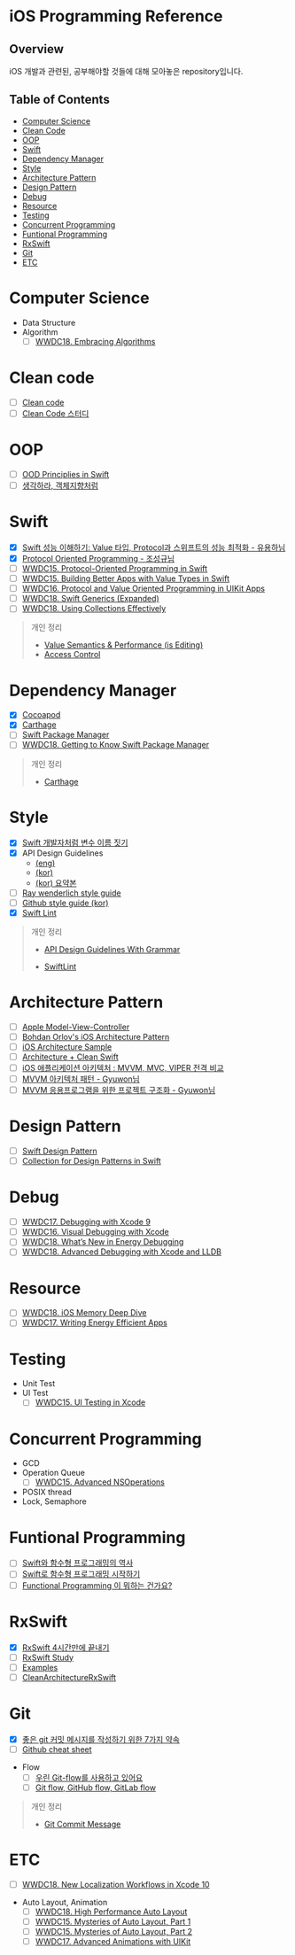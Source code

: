 # iOS Programming Reference

## Overview

iOS 개발과 관련된, 공부해야할 것들에 대해 모아놓은 repository입니다.

## Table of Contents

- [Computer Science](#Computer-Science)
- [Clean Code](#Clean-code)
- [OOP](#OOP)
- [Swift](#Swift)
- [Dependency Manager](#Dependency-Manager)
- [Style](#Style)
- [Architecture Pattern](#Architecture-Pattern)
- [Design Pattern](#Design-Pattern)
- [Debug](#Debug)
- [Resource](#Resource)
- [Testing](#Testing)
- [Concurrent Programming](#Concurrent-Programming)
- [Funtional Programming](#Funtional-Programming)
- [RxSwift](#RxSwift)
- [Git](#Git)
- [ETC](#ETC)

# Computer Science

- Data Structure
- Algorithm
  - [ ] [WWDC18. Embracing Algorithms](https://developer.apple.com/videos/play/wwdc2018/223/)

# Clean code

- [ ] [Clean code](https://g.co/kgs/JYnTVF)
- [ ] [Clean Code 스터디](https://github.com/Yooii-Studios/Clean-Code)

# OOP

- [ ] [OOD Principlies in Swift](https://github.com/ochococo/OOD-Principles-In-Swift)
- [ ] [생각하라, 객체지향처럼](http://woowabros.github.io/study/2016/07/07/think_object_oriented.html)

# Swift

- [x] [Swift 성능 이해하기: Value 타입, Protocol과 스위프트의 성능 최적화 - 유용하님](https://academy.realm.io/kr/posts/letswift-swift-performance/)
- [x] [Protocol Oriented Programming - 조성규님](https://www.slideshare.net/slideshow/embed_code/key/JnOqM0ODnB27EB)
- [ ] [WWDC15. Protocol-Oriented Programming in Swift](https://developer.apple.com/videos/play/wwdc2015/408/)
- [ ] [WWDC15. Building Better Apps with Value Types in Swift](https://developer.apple.com/videos/play/wwdc2015/414/)
- [ ] [WWDC16. Protocol and Value Oriented Programming in UIKit Apps](https://developer.apple.com/videos/play/wwdc2016/419/)
- [ ] [WWDC18. Swift Generics (Expanded)](https://developer.apple.com/videos/play/wwdc2018/406/)
- [ ] [WWDC18. Using Collections Effectively](https://developer.apple.com/videos/play/wwdc2018/229/)

> 개인 정리
>
> - [Value Semantics & Performance (is Editing)](Swift/ValueSemanticsAndPerformance.md)
> - [Access Control](Swift/Access_Control.md)


# Dependency Manager

- [x] [Cocoapod](https://github.com/CocoaPods/CocoaPods)
- [x] [Carthage](https://github.com/Carthage/Carthage)
- [ ] [Swift Package Manager](https://github.com/apple/swift-package-manager)
- [ ] [WWDC18. Getting to Know Swift Package Manager](https://developer.apple.com/videos/play/wwdc2018/411/)

> 개인 정리
>
> - [Carthage](Dependency_Manager/Carthage.md)

# Style

- [x] [Swift 개발자처럼 변수 이름 짓기](https://soojin.ro/blog/english-for-developers-swift)
- [x] API Design Guidelines
   - [(eng)](https://swift.org/documentation/api-design-guidelines/)
   - [(kor)](https://minsone.github.io/swift-internals/api-design-guidelines/?utm_source=soojinro&utm_medium=referral)
   - [(kor) 요약본](https://soojin.ro/blog/swift-api-design-guidelines-abbr)
- [ ] [Ray wenderlich style guide](https://github.com/raywenderlich/swift-style-guide)
- [ ] [Github style guide (kor)](https://github.com/minsOne/swift-style-guide/blob/master/README_KR.md)
- [x] [Swift Lint](https://github.com/realm/SwiftLint)   

> 개인 정리
>
> - [API Design Guidelines With Grammar](Style/API_Design_Guidelines_With_Grammar.md)
>
> - [SwiftLint](Style/SwiftLint.md)

# Architecture Pattern

- [ ] [Apple Model-View-Controller](https://developer.apple.com/library/archive/documentation/General/Conceptual/DevPedia-CocoaCore/MVC.html)
- [ ] [Bohdan Orlov's iOS Architecture Pattern](https://medium.com/ios-os-x-development/ios-architecture-patterns-ecba4c38de52)
- [ ] [iOS Architecture Sample](https://github.com/giftbott/iOS-Architecture-Sample)
- [ ] [Architecture + Clean Swift](https://tv.naver.com/v/4980400)
- [ ] [iOS 애플리케이션 아키텍처 : MVVM, MVC, VIPER 전격 비교](https://academy.realm.io/kr/posts/krzysztof-zablocki-mDevCamp-ios-architecture-mvvm-mvc-viper/)
- [ ] [MVVM 아키텍처 패턴 - Gyuwon님](https://blog.weirdx.io/post/39547)
- [ ] [MVVM 응용프로그램을 위한 프로젝트 구조화 - Gyuwon님](https://blog.weirdx.io/post/39596)

# Design Pattern

- [ ] [Swift Design Pattern](https://github.com/ochococo/Design-Patterns-In-Swift)
- [ ] [Collection for Design Patterns in Swift](https://medium.com/swiftworld/collection-for-design-patterns-in-swift-67265359aa47)

# Debug

- [ ] [WWDC17. Debugging with Xcode 9](https://developer.apple.com/videos/play/wwdc2017/404/)
- [ ] [WWDC16. Visual Debugging with Xcode](https://developer.apple.com/videos/play/wwdc2016/410/)
- [ ] [WWDC18. What’s New in Energy Debugging](https://developer.apple.com/videos/play/wwdc2018/228/)
- [ ] [WWDC18. Advanced Debugging with Xcode and LLDB](https://developer.apple.com/videos/play/wwdc2018/412/)

# Resource

- [ ] [WWDC18. iOS Memory Deep Dive](https://developer.apple.com/videos/play/wwdc2018/416/)
- [ ] [WWDC17. Writing Energy Efficient Apps](https://developer.apple.com/videos/play/wwdc2017/238/)

# Testing

- Unit Test
- UI Test
  - [ ] [WWDC15. UI Testing in Xcode](https://developer.apple.com/videos/play/wwdc2015/406/)

# Concurrent Programming

- GCD
- Operation Queue
  - [ ] [WWDC15. Advanced NSOperations](https://developer.apple.com/videos/play/wwdc2015/226/)
- POSIX thread
- Lock, Semaphore

# Funtional Programming
- [ ] [Swift와 함수형 프로그래밍의 역사](https://academy.realm.io/kr/posts/tryswift-rob-napier-swift-legacy-functional-programming/)
- [ ] [Swift로 함수형 프로그래밍 시작하기](https://www.youtube.com/watch?v=H9aCQt2SPpQ)
- [ ] [Functional Programming 이 뭐하는 건가요?](https://www.youtube.com/watch?time_continue=2&v=HZkqMiwT-5A)

# RxSwift

- [x] [RxSwift 4시간만에 끝내기](https://www.youtube.com/watch?v=w5Qmie-GbiA&list=PL03rJBlpwTaAh5zfc8KWALc3ADgugJwjq)
- [ ] [RxSwift Study](https://github.com/fimuxd/RxSwift)
- [ ] [Examples](https://github.com/DroidsOnRoids/RxSwiftExamples)
- [ ] [CleanArchitectureRxSwift](https://github.com/sergdort/CleanArchitectureRxSwift)

# Git

- [x] [좋은 git 커밋 메시지를 작성하기 위한 7가지 약속](https://meetup.toast.com/posts/106)
- [ ] [Github cheat sheet](https://github.com/tiimgreen/github-cheat-sheet)
- Flow
  - [ ] [우린 Git-flow를 사용하고 있어요](http://woowabros.github.io/experience/2017/10/30/baemin-mobile-git-branch-strategy.html)
  - [ ] [Git flow, GitHub flow, GitLab flow](https://ujuc.github.io/2015/12/16/git-flow-github-flow-gitlab-flow/)

> 개인 정리
>
> - [Git Commit Message](Git/Git_Commit_Message.md)

# ETC

- [ ] [WWDC18. New Localization Workflows in Xcode 10](https://developer.apple.com/videos/play/wwdc2018/404/)
- Auto Layout, Animation
  - [ ] [WWDC18. High Performance Auto Layout](https://developer.apple.com/videos/play/wwdc2018/220/)
  - [ ] [WWDC15. Mysteries of Auto Layout, Part 1](https://developer.apple.com/videos/play/wwdc2015/218/)
  - [ ] [WWDC15. Mysteries of Auto Layout, Part 2](https://developer.apple.com/videos/play/wwdc2015/219/)
  - [ ] [WWDC17. Advanced Animations with UIKit](https://developer.apple.com/videos/play/wwdc2017/230/)